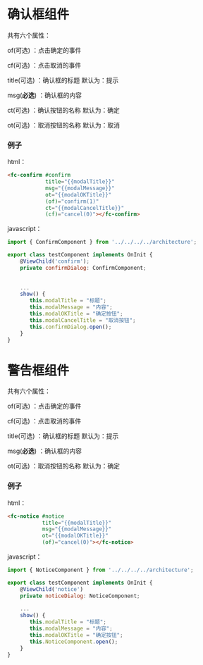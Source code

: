 # 确认框组件

共有六个属性：

of(可选) ：点击确定的事件

cf(可选) ：点击取消的事件

title(可选) ：确认框的标题  默认为：提示

msg(**必选**) ：确认框的内容 

ct(可选) ：确认按钮的名称  默认为：确定

ot(可选) ：取消按钮的名称  默认为：取消 



### 例子

html：

```html
<fc-confirm #confirm 
            title="{{modalTitle}}" 
            msg="{{modalMessage}}" 
            ot="{{modalOKTitle}}" 
            (of)="confirm(1)" 
            ct="{{modalCancelTitle}}" 
            (cf)="cancel(0)"></fc-confirm>
```

javascript：

```javascript
import { ConfirmComponent } from '../../../../architecture';

export class testComponent implements OnInit {
	@ViewChild('confirm');
	private confirmDialog: ConfirmComponent;
     
     
    ...
    show() {
       this.modalTitle = "标题";
       this.modalMessage = "内容";
       this.modalOKTitle = "确定按钮";
       this.modalCancelTitle = "取消按钮";
       this.confirmDialog.open();
    }
}
```



# 警告框组件

共有六个属性：

of(可选) ：点击确定的事件

cf(可选) ：点击取消的事件

title(可选) ：确认框的标题  默认为：提示

msg(**必选**) ：确认框的内容 

ot(可选) ：取消按钮的名称  默认为：确定 



### 例子

html：

```html
<fc-notice #notice 
           title="{{modalTitle}}" 
           msg="{{modalMessage}}" 
           ot="{{modalOKTitle}}" 
           (of)="cancel(0)"></fc-notice>
```

javascript：

```javascript
import { NoticeComponent } from '../../../../architecture';

export class testComponent implements OnInit {
	@ViewChild('notice')
	private noticeDialog: NoticeComponent;
     
    ...
    show() {
       this.modalTitle = "标题";
       this.modalMessage = "内容";
       this.modalOKTitle = "确定按钮";
       this.NoticeComponent.open();
    }
}
```

